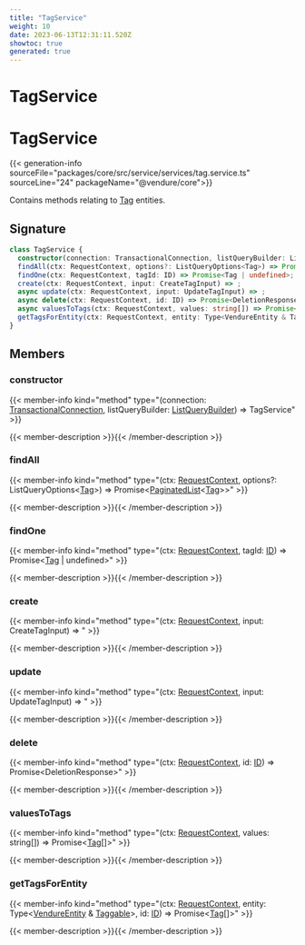```yaml
---
title: "TagService"
weight: 10
date: 2023-06-13T12:31:11.520Z
showtoc: true
generated: true
---
```

<!-- This file was generated from the Vendure source. Do not modify. Instead, re-run the "docs:build" script -->

# TagService
<div class="symbol">


# TagService

{{< generation-info sourceFile="packages/core/src/service/services/tag.service.ts" sourceLine="24" packageName="@vendure/core">}}

Contains methods relating to <a href='/typescript-api/entities/tag#tag'>Tag</a> entities.

## Signature

```TypeScript
class TagService {
  constructor(connection: TransactionalConnection, listQueryBuilder: ListQueryBuilder)
  findAll(ctx: RequestContext, options?: ListQueryOptions<Tag>) => Promise<PaginatedList<Tag>>;
  findOne(ctx: RequestContext, tagId: ID) => Promise<Tag | undefined>;
  create(ctx: RequestContext, input: CreateTagInput) => ;
  async update(ctx: RequestContext, input: UpdateTagInput) => ;
  async delete(ctx: RequestContext, id: ID) => Promise<DeletionResponse>;
  async valuesToTags(ctx: RequestContext, values: string[]) => Promise<Tag[]>;
  getTagsForEntity(ctx: RequestContext, entity: Type<VendureEntity & Taggable>, id: ID) => Promise<Tag[]>;
}
```
## Members

### constructor

{{< member-info kind="method" type="(connection: <a href='/typescript-api/data-access/transactional-connection#transactionalconnection'>TransactionalConnection</a>, listQueryBuilder: <a href='/typescript-api/data-access/list-query-builder#listquerybuilder'>ListQueryBuilder</a>) => TagService"  >}}

{{< member-description >}}{{< /member-description >}}

### findAll

{{< member-info kind="method" type="(ctx: <a href='/typescript-api/request/request-context#requestcontext'>RequestContext</a>, options?: ListQueryOptions&#60;<a href='/typescript-api/entities/tag#tag'>Tag</a>&#62;) => Promise&#60;<a href='/typescript-api/common/paginated-list#paginatedlist'>PaginatedList</a>&#60;<a href='/typescript-api/entities/tag#tag'>Tag</a>&#62;&#62;"  >}}

{{< member-description >}}{{< /member-description >}}

### findOne

{{< member-info kind="method" type="(ctx: <a href='/typescript-api/request/request-context#requestcontext'>RequestContext</a>, tagId: <a href='/typescript-api/common/id#id'>ID</a>) => Promise&#60;<a href='/typescript-api/entities/tag#tag'>Tag</a> | undefined&#62;"  >}}

{{< member-description >}}{{< /member-description >}}

### create

{{< member-info kind="method" type="(ctx: <a href='/typescript-api/request/request-context#requestcontext'>RequestContext</a>, input: CreateTagInput) => "  >}}

{{< member-description >}}{{< /member-description >}}

### update

{{< member-info kind="method" type="(ctx: <a href='/typescript-api/request/request-context#requestcontext'>RequestContext</a>, input: UpdateTagInput) => "  >}}

{{< member-description >}}{{< /member-description >}}

### delete

{{< member-info kind="method" type="(ctx: <a href='/typescript-api/request/request-context#requestcontext'>RequestContext</a>, id: <a href='/typescript-api/common/id#id'>ID</a>) => Promise&#60;DeletionResponse&#62;"  >}}

{{< member-description >}}{{< /member-description >}}

### valuesToTags

{{< member-info kind="method" type="(ctx: <a href='/typescript-api/request/request-context#requestcontext'>RequestContext</a>, values: string[]) => Promise&#60;<a href='/typescript-api/entities/tag#tag'>Tag</a>[]&#62;"  >}}

{{< member-description >}}{{< /member-description >}}

### getTagsForEntity

{{< member-info kind="method" type="(ctx: <a href='/typescript-api/request/request-context#requestcontext'>RequestContext</a>, entity: Type&#60;<a href='/typescript-api/entities/vendure-entity#vendureentity'>VendureEntity</a> &#38; <a href='/typescript-api/entities/interfaces#taggable'>Taggable</a>&#62;, id: <a href='/typescript-api/common/id#id'>ID</a>) => Promise&#60;<a href='/typescript-api/entities/tag#tag'>Tag</a>[]&#62;"  >}}

{{< member-description >}}{{< /member-description >}}


</div>
